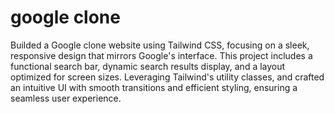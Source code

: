 # google clone

Builded a Google clone website using Tailwind CSS, focusing on a sleek, responsive design that mirrors Google's 
interface. This project includes a functional search bar, dynamic search results display, and a layout optimized 
for screen sizes. Leveraging Tailwind's utility classes, and crafted an intuitive UI with smooth transitions and 
efficient styling, ensuring a seamless user experience.
